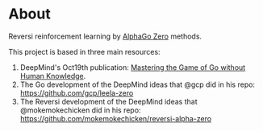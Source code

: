 About
=====

Reversi reinforcement learning by [AlphaGo Zero](https://deepmind.com/blog/alphago-zero-learning-scratch/) methods.

This project is based in three main resources:
1) DeepMind's Oct19th publication: [Mastering the Game of Go without Human Knowledge](https://www.nature.com/articles/nature24270.epdf?author_access_token=VJXbVjaSHxFoctQQ4p2k4tRgN0jAjWel9jnR3ZoTv0PVW4gB86EEpGqTRDtpIz-2rmo8-KG06gqVobU5NSCFeHILHcVFUeMsbvwS-lxjqQGg98faovwjxeTUgZAUMnRQ).
2) The Go development of the DeepMind ideas that @gcp did in his repo: https://github.com/gcp/leela-zero
3) The Reversi development of the DeepMind ideas that @mokemokechicken did in his repo: https://github.com/mokemokechicken/reversi-alpha-zero
